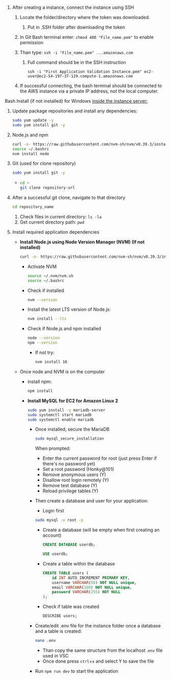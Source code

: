1. After creating a instance, connect the instance using SSH
   1. Locate the folder/directory where the token was downloaded.
      1. Put in .SSH folder after downloading the token
      
   2. In Git Bash terminal enter: `chmod 400 "File_name.pem"` to enable permission
   
   3. Than type: `ssh -i "File_name.pem" ...amazonaws.com`
      1. Full command should be in the SSH instruction
      
         `ssh -i "First Application Validation Instance.pem" ec2-user@ec2-54-197-37-129.compute-1.amazonaws.com`
      
   4. If successful connecting, the bash terminal should be connected to the AWS instance via a private IP address, not the local computer. 

Bash Install (if not installed) for Windows <u>inside the instance server:</u>

1. Update package repositories and install any dependencies:

   ```bash
   sudo yum update -y
   sudo yum install git -y
   ```

2. Node.js and npm 

   ```bash
   curl -o- https://raw.githubusercontent.com/nvm-sh/nvm/v0.39.3/install.sh | bash
   source ~/.bashrc
   nvm install node
   ```

3. Git (used for clone repository)

   ```bash
   sudo yum install git -y
   ```

   - ```bash
     cd ~
     git clone repository-url
     ```

4. After a successful git clone, navigate to that directory

   ```bash
   cd repository_name
   ```

   1. Check files in current directory: `ls -la`
   2. Get current directory path: `pwd`

5. Install required application dependencies

   - **Install Node.js using Node Version Manager (NVM) (If not installed)**

     ```bash
     curl -o- https://raw.githubusercontent.com/nvm-sh/nvm/v0.39.3/install.sh | bash
     ```

     - Activate NVM

         ```bash
         source ~/.nvm/nvm.sh
         source ~/.bashrc
         ```

     - Check if installed

         ```bash
         nvm --version
         ```
   
     - Install the latest LTS version of Node.js:
   
       ```bash
       nvm install --lts
       ```
   
     - Check if Node.js and npm installed
   
       ```bash
       node --version
       npm --version
       ```
   
       - If not try:
   
         ```bash
         nvm install 16
         ```
   
   - Once node and NVM is on the computer
   
     - install npm: 
   
       ```bash
       npm install
       ```
   
     - **Install MySQL for EC2 for Amazon Linux 2**
   
       ```bash
       sudo yum install -y mariadb-server
       sudo systemctl start mariadb
       sudo systemctl enable mariadb
       ```
   
       - Once installed, secure the MariaDB
     
         ```bash
         sudo mysql_secure_installation
         ```
     
         When prompted:
     
         - Enter the current password for root (just press Enter if there's no password yet)
         - Set a root password (Honky@101)
         - Remove anonymous users (Y)
         - Disallow root login remotely (Y)
         - Remove test database (Y)
         - Reload privilege tables (Y)
     
       - Then create a database and user for your application:
     
         - Login first
     
         ```bash
         sudo mysql -u root -p
         ```
     
         - Create a database (will be empty when first creating an account)
     
           ```sql
           CREATE DATABASE userdb;
           ```
     
           ```sql
           USE userdb;
           ```
     
           
     
         - Create a table within the database
     
           ```sql
           CREATE TABLE users (
               id INT AUTO_INCREMENT PRIMARY KEY,
               username VARCHAR(50) NOT NULL unique,
               email VARCHAR(100) NOT NULL unique,
               password VARCHAR(255) NOT NULL
           );
           ```
     
         - Check if table was created
     
           ```sql
           DESCRIBE users;
           ```
     
       - Create/edit .env file for the instance folder once a database and a table is created:
     
         ```bash
         nano .env
         ```
     
         - Than copy the same structure from the localhost .`env` file used in VSC
         - Once done press `ctrl`+`x` and select Y to save the file
     
       - Run `npm run dev` to start the application
     
         

